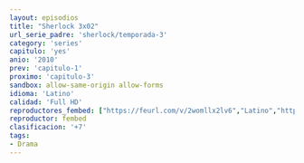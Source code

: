 ```yaml
---
layout: episodios
title: "Sherlock 3x02"
url_serie_padre: 'sherlock/temporada-3'
category: 'series'
capitulo: 'yes'
anio: '2010'
prev: 'capitulo-1'
proximo: 'capitulo-3'
sandbox: allow-same-origin allow-forms
idioma: 'Latino'
calidad: 'Full HD'
reproductores_fembed: ["https://feurl.com/v/2womllx2lv6","Latino","https://feurl.com/v/1xoql757x94","Latino","https://feurl.com/v/7y9w7e81xoj","Latino","https://myurlshort.live/v/zm1r4cj2yly8m8-","Latino"]
reproductor: fembed
clasificacion: '+7'
tags:
- Drama
---
```











